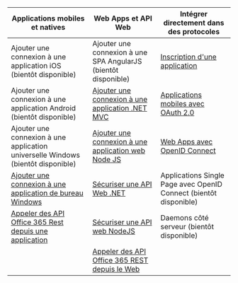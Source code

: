 | Applications mobiles et natives | Web Apps et API Web | Intégrer directement dans des protocoles |
| ----------------------- | ------------------------------- | --------------------- |
| Ajouter une connexion à une application iOS (bientôt disponible) | Ajouter une connexion à une SPA AngularJS (bientôt disponible) | [Inscription d'une application](active-directory-v2-app-registration.md) |
| Ajouter une connexion à une application Android (bientôt disponible) | [Ajouter une connexion à une application .NET MVC](active-directory-v2-devquickstarts-dotnet-web.md) | [Applications mobiles avec OAuth 2.0](active-directory-v2-protocols.md#oauth2-authorization-code-flow) |
| Ajouter une connexion à une application universelle Windows (bientôt disponible) | [Ajouter une connexion à une application web Node JS](active-directory-v2-devquickstarts-node-web.md) | [Web Apps avec OpenID Connect](active-directory-v2-protocols.md#openid-connect-sign-in-flow) |
| [Ajouter une connexion à une application de bureau Windows](active-directory-v2-devquickstarts-wpf.md)| [Sécuriser une API Web .NET](active-directory-v2-devquickstarts-dotnet-api.md) | Applications Single Page avec OpenID Connect (bientôt disponible)
| [Appeler des API Office 365 Rest depuis une application](https://www.msdn.com/office/office365/howto/authenticate-Office-365-APIs-using-v2) | [Sécuriser une API web NodeJS](active-directory-v2-devquickstarts-node-api.md) | Daemons côté serveur (bientôt disponible) |
| | [Appeler des API Office 365 REST depuis le Web](https://www.msdn.com/office/office365/howto/authenticate-Office-365-APIs-using-v2) |

<!---HONumber=Oct15_HO3-->